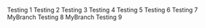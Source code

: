 Testing 1
Testing 2
Testing 3
Testing 4
Testing 5
Testing 6
Testing 7
MyBranch Testing 8
MyBranch Testing 9